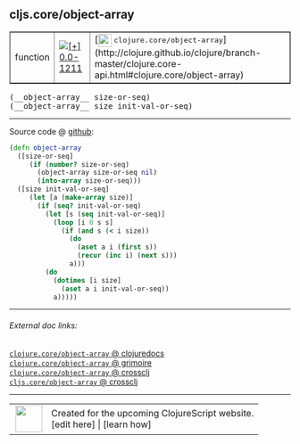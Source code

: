 ## cljs.core/object-array



 <table border="1">
<tr>
<td>function</td>
<td><a href="https://github.com/cljsinfo/cljs-api-docs/tree/0.0-1211"><img valign="middle" alt="[+] 0.0-1211" title="Added in 0.0-1211" src="https://img.shields.io/badge/+-0.0--1211-lightgrey.svg"></a> </td>
<td>
[<img height="24px" valign="middle" src="http://i.imgur.com/1GjPKvB.png"> <samp>clojure.core/object-array</samp>](http://clojure.github.io/clojure/branch-master/clojure.core-api.html#clojure.core/object-array)
</td>
</tr>
</table>


 <samp>
(__object-array__ size-or-seq)<br>
</samp>
 <samp>
(__object-array__ size init-val-or-seq)<br>
</samp>

---







Source code @ [github](https://github.com/clojure/clojurescript/blob/r2301/src/cljs/cljs/core.cljs#L2649-L2667):

```clj
(defn object-array
  ([size-or-seq]
     (if (number? size-or-seq)
       (object-array size-or-seq nil)
       (into-array size-or-seq)))
  ([size init-val-or-seq]
     (let [a (make-array size)]
       (if (seq? init-val-or-seq)
         (let [s (seq init-val-or-seq)]
           (loop [i 0 s s]
             (if (and s (< i size))
               (do
                 (aset a i (first s))
                 (recur (inc i) (next s)))
               a)))
         (do
           (dotimes [i size]
             (aset a i init-val-or-seq))
           a)))))
```

<!--
Repo - tag - source tree - lines:

 <pre>
clojurescript @ r2301
└── src
    └── cljs
        └── cljs
            └── <ins>[core.cljs:2649-2667](https://github.com/clojure/clojurescript/blob/r2301/src/cljs/cljs/core.cljs#L2649-L2667)</ins>
</pre>

-->

---



###### External doc links:

[`clojure.core/object-array` @ clojuredocs](http://clojuredocs.org/clojure.core/object-array)<br>
[`clojure.core/object-array` @ grimoire](http://conj.io/store/v1/org.clojure/clojure/1.7.0-beta3/clj/clojure.core/object-array/)<br>
[`clojure.core/object-array` @ crossclj](http://crossclj.info/fun/clojure.core/object-array.html)<br>
[`cljs.core/object-array` @ crossclj](http://crossclj.info/fun/cljs.core.cljs/object-array.html)<br>

---

 <table>
<tr><td>
<img valign="middle" align="right" width="48px" src="http://i.imgur.com/Hi20huC.png">
</td><td>
Created for the upcoming ClojureScript website.<br>
[edit here] | [learn how]
</td></tr></table>

[edit here]:https://github.com/cljsinfo/cljs-api-docs/blob/master/cljsdoc/cljs.core_object-array.cljsdoc
[learn how]:https://github.com/cljsinfo/cljs-api-docs/wiki/cljsdoc-files

<!--

This information was too distracting to show to readers, but I'll leave it
commented here since it is helpful to:

- pretty-print the data used to generate this document
- and show how to retrieve that data



The API data for this symbol:

```clj
{:ns "cljs.core",
 :name "object-array",
 :signature ["[size-or-seq]" "[size init-val-or-seq]"],
 :history [["+" "0.0-1211"]],
 :type "function",
 :full-name-encode "cljs.core_object-array",
 :source {:code "(defn object-array\n  ([size-or-seq]\n     (if (number? size-or-seq)\n       (object-array size-or-seq nil)\n       (into-array size-or-seq)))\n  ([size init-val-or-seq]\n     (let [a (make-array size)]\n       (if (seq? init-val-or-seq)\n         (let [s (seq init-val-or-seq)]\n           (loop [i 0 s s]\n             (if (and s (< i size))\n               (do\n                 (aset a i (first s))\n                 (recur (inc i) (next s)))\n               a)))\n         (do\n           (dotimes [i size]\n             (aset a i init-val-or-seq))\n           a)))))",
          :title "Source code",
          :repo "clojurescript",
          :tag "r2301",
          :filename "src/cljs/cljs/core.cljs",
          :lines [2649 2667]},
 :full-name "cljs.core/object-array",
 :clj-symbol "clojure.core/object-array"}

```

Retrieve the API data for this symbol:

```clj
;; from Clojure REPL
(require '[clojure.edn :as edn])
(-> (slurp "https://raw.githubusercontent.com/cljsinfo/cljs-api-docs/catalog/cljs-api.edn")
    (edn/read-string)
    (get-in [:symbols "cljs.core/object-array"]))
```

-->

